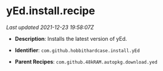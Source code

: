 # yEd.install.recipe

_Last updated 2021-12-23 19:58:07Z_

- **Description**: Installs the latest version of yEd.

- **Identifier**: `com.github.hobbithardcase.install.yEd`

- **Parent Recipes**: `com.github.48kRAM.autopkg.download.yed`
